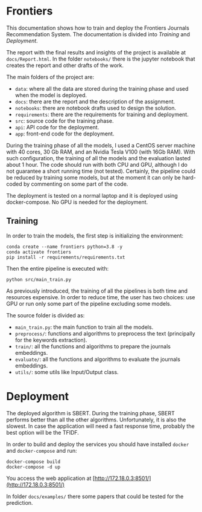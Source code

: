 # Frontiers

This documentation shows how to train and deploy the Frontiers Journals Recommendation System. The documentation is divided into *Training* and *Deployment*.

The report with the final results and insights of the project is available at `docs/Report.html`. In the folder `notebooks/` there is the jupyter notebook that creates the report and other drafts of the work.

The main folders of the project are:
- `data`: where all the data are stored during the training phase and used when the model is deployed.
- `docs`: there are the report and the description of the assignment.
- `notebooks`: there are notebook drafts used to design the solution.
- `requirements`: there are the requirements for training and deployment.
- `src`: source code for the training phase.
- `api`: API code for the deployment.
- `app`: front-end code for the deployment.

During the training phase of all the models, I used a CentOS server machine with 40 cores, 30 Gb RAM, and an Nvidia Tesla V100 (with 16Gb RAM). With such configuration, the training of all the models and the evaluation lasted about 1 hour. The code should run with both CPU and GPU, although I do not guarantee a short running time (not tested). Certainly, the pipeline could be reduced by training some models, but at the moment it can only be hard-coded by commenting on some part of the code.

The deployment is tested on a normal laptop and it is deployed using docker-compose. No GPU is needed for the deployment.

## Training

In order to train the models, the first step is initializing the environment:
```
conda create --name frontiers python=3.8 -y
conda activate frontiers
pip install -r requirements/requirements.txt
```

Then the entire pipeline is executed with:
```
python src/main_train.py
```
As previously introduced, the training of all the pipelines is both time and resources expensive. In order to reduce time, the user has two choices: use GPU or run only some part of the pipeline excluding some models. 

The source folder is divided as:
- `main_train.py`: the main function to train all the models.
- `preprocess/`: functions and algorithms to preprocess the text (principally for the keywords extraction).
- `train/`: all the functions and algorithms to prepare the journals embeddings.
- `evaluate/`: all the functions and algorithms to evaluate the journals embeddings.
- `utils/`: some utils like Input/Output class.

# Deployment

The deployed algorithm is SBERT. During the training phase, SBERT performs better than all the other algorithms. Unfortunately, it is also the slowest. In case the application will need a fast response time, probably the best option will be the TFIDF.

In order to build and deploy the services you should have installed `docker` and `docker-compose` and run: 
```
docker-compose build
docker-compose -d up
```

You access the web application at [http://172.18.0.3:8501/](http://172.18.0.3:8501/)

In folder `docs/examples/` there some papers that could be tested for the prediction.
